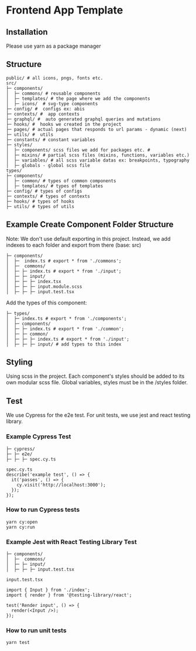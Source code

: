 # Frontend App Template

## Installation

Please use yarn as a package manager

## Structure

```
public/ # all icons, pngs, fonts etc.
src/
├─ components/
│  ├─ commons/ # reusable components
│  ├─ templates/ # the page where we add the components
│  ├─ icons/  # svg-type components
├─ config/ #  configs ex: abis
├─ contexts/ #  app contexts
├─ graphql/ #  auto generated graphql queries and mutations
├─ hooks/ #  hooks we created in the project
├─ pages/ # actual pages that responds to url params - dynamic (next)
├─ utils/ #  utils
├─ constants/ # constant variables
├─ styles/
│  ├─ components/ scss files we add for packages etc. #
│  ├─ mixins/ # partial scss files (mixins, functions, variables etc.)
│  ├─ variables/ # all scss variable datas ex: breakpoints, typography
│  ├─ globals - global scss file
types/
├─ components/
│  ├─ common/ # types of common components
│  ├─ templates/ # types of templates
├─ config/ # types of configs
├─ contexts/ # types of contexts
├─ hooks/ # types of hooks
├─ utils/ # types of utils

```

## Example Create Component Folder Structure

Note: We don't use default exporting in this project. Instead, we add indexes to each folder and export from there (base: src)

```
├─ components/
│  ├─  index.ts # export * from './commons';
│  ├─  commons/
│  ├─ ├─ index.ts # export * from './input';
│  ├─ ├─ input/
│  ├─ ├─ ├─ index.tsx
│  ├─ ├─ ├─ input.module.scss
│  ├─ ├─ ├─ input.test.tsx

```

Add the types of this component:

```
├─ types/
│  ├─ index.ts # export * from './components';
│  ├─ components/
│  ├─ ├─ index.ts # export * from './common';
│  ├─ ├─ common/
│  ├─ ├─ ├─ index.ts # export * from './input';
│  ├─ ├─ ├─ input/ # add types to this index

```

## Styling

Using scss in the project. Each component's styles should be added to its own modular scss file. Global variables, styles must be in the /styles folder.

## Test

We use Cypress for the e2e test. For unit tests, we use jest and react testing library.

### Example Cypress Test

```
├─ cypress/
├─ ├─ e2e/
├─ ├─ ├─ spec.cy.ts
```

```
spec.cy.ts
describe('example test', () => {
  it('passes', () => {
    cy.visit('http://localhost:3000');
  });
});

```

### How to run Cypress tests

```
yarn cy:open
yarn cy:run

```

### Example Jest with React Testing Library Test

```
├─ components/
│  ├─  commons/
│  ├─ ├─ input/
│  ├─ ├─ ├─ input.test.tsx

```

```
input.test.tsx

import { Input } from './index';
import { render } from '@testing-library/react';

test('Render input', () => {
  render(<Input />);
});

```

### How to run unit tests

```
yarn test

```

